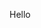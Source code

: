 Hello
<!---
seaweed-url/seaweed-url is a ✨ special ✨ repository because its `README.md` (this file) appears on your GitHub profile.
You can click the Preview link to take a look at your changes.
--->
